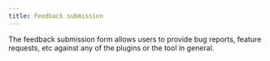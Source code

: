 ```yaml
---
title: Feedback submission
---
```


The feedback submission form allows users to provide bug reports, feature requests, etc against any of the plugins or the tool in general.

 